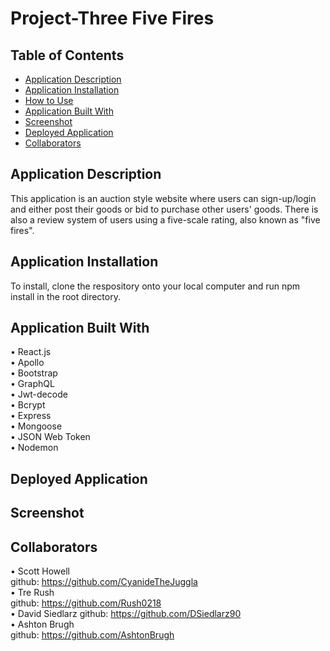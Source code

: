 # Project-Three Five Fires

 ## Table of Contents
  * [Application Description](#application-description)
  * [Application Installation](#application-installation)
  * [How to Use](#how-to-use)
  * [Application Built With](#application-built-with)
  * [Screenshot](#screenshot)
  * [Deployed Application](#deployed-application)
  * [Collaborators](#collaborators)

## Application Description
This application is an auction style website where users can sign-up/login and either post their goods or bid to purchase other users' goods. 
There is also a review system of users using a five-scale rating, also known as "five fires".

## Application Installation
To install, clone the respository onto your local computer and run npm install in the root directory. 

## Application Built With
• React.js <br>
• Apollo <br>
• Bootstrap <br>
• GraphQL <br>
• Jwt-decode <br>
• Bcrypt <br>
• Express <br>
• Mongoose <br>
• JSON Web Token <br>
• Nodemon

## Deployed Application

## Screenshot

## Collaborators
• Scott Howell <br>
github: https://github.com/CyanideTheJuggla <br>
• Tre Rush <br>
github: https://github.com/Rush0218 <br>
• David Siedlarz
github: https://github.com/DSiedlarz90 <br>
• Ashton Brugh <br>
github: https://github.com/AshtonBrugh 

